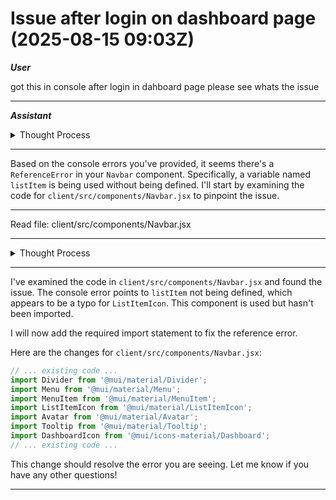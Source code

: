 <!-- Generated by SpecStory -->

# Issue after login on dashboard page (2025-08-15 09:03Z)

_**User**_

got this in console 
after login 
in dahboard page 
please see whats the issue 

---

_**Assistant**_

<think><details><summary>Thought Process</summary>
**Identifying Dashboard Issues**

I'm currently investigating a dashboard page error reported after login. The console output flags a React error within the `<Navbar>` component, which is acting as a crucial React error boundary, pointing to the root of the problem. I'm now focused on tracing the cause of this component failure.


**Inspecting Navbar Component**

I've pinpointed the root cause: an undefined `listItem` variable in `Navbar.jsx` at line 133. After inspecting the file, I'm ready to analyze the context of the `listItem` variable to determine why it's not defined. I'll be looking closely to see how it should be defined and used within the component to fix the error.


</details></think>

---

Based on the console errors you've provided, it seems there's a `ReferenceError` in your `Navbar` component. Specifically, a variable named `listItem` is being used without being defined. I'll start by examining the code for `client/src/components/Navbar.jsx` to pinpoint the issue.

---

Read file: client/src/components/Navbar.jsx

---

<think><details><summary>Thought Process</summary>
**Examining Navbar Error**

I've pinpointed the issue within `Navbar.jsx`. The error report, a `ReferenceError`, points directly to an undefined `listItem`. Now, I'm digging into the component's structure to find where `listItem` is declared, or rather, *isn't* declared. This should lead me to the root cause.


**Inspecting Import Statements**

I've reviewed the imports in `Navbar.jsx` and found the problem: `ListItemIcon` is not included in the import statements. This missing import explains why the component is undefined on lines 133, 137, and 141, triggering the `ReferenceError`. The fix will be to add the correct import statement at the top of the file.


**Correcting the Imports**

I've reviewed the file again, verifying the absence of `ListItemIcon` in the initial import statements. The crucial import is missing, and as I suspected, that omission is the core cause. Adding `@mui/material/ListItemIcon` will resolve the `ReferenceError`. This straightforward fix confirms the initial assessment.


**Implementing the Import Solution**

I've added `import ListItemIcon from '@mui/material/ListItemIcon';` to `Navbar.jsx`, right alongside the existing `@mui/material` imports. This should resolve the undefined component error. Now, I'll test the component to confirm.


**Formulating Import Insertion**

I've reviewed the relevant code once more. Given the current import statements, the best course of action is clear. I'll insert the missing `ListItemIcon` import directly after the existing imports from `@mui/material`. This ensures code clarity and a logical structure. This placement also prevents any potential conflicts or confusion with other imports.


**Confirming the Code Insertion**

I've reviewed the code again, and I'm ready to make the change. Based on the identified need, I will insert the `ListItemIcon` import after `MenuItem`, which seems to fit the existing style. This will ensure the code includes the needed dependency to resolve the `ReferenceError`. This will also enhance readability by keeping similar imports together.


**Implementing the Final Solution**

I've thoroughly analyzed the code and error reports. My course of action: I'll insert `import ListItemIcon from '@mui/material/ListItemIcon';` directly after the existing `@mui/material` imports. This placement ensures the component is defined and available within the `Navbar` component, resolving the original `ReferenceError`.


</details></think>

---

I've examined the code in `client/src/components/Navbar.jsx` and found the issue. The console error points to `listItem` not being defined, which appears to be a typo for `ListItemIcon`. This component is used but hasn't been imported.

I will now add the required import statement to fix the reference error.

Here are the changes for `client/src/components/Navbar.jsx`:

```javascript:client/src/components/Navbar.jsx
// ... existing code ...
import Divider from '@mui/material/Divider';
import Menu from '@mui/material/Menu';
import MenuItem from '@mui/material/MenuItem';
import ListItemIcon from '@mui/material/ListItemIcon';
import Avatar from '@mui/material/Avatar';
import Tooltip from '@mui/material/Tooltip';
import DashboardIcon from '@mui/icons-material/Dashboard';
// ... existing code ...
```

This change should resolve the error you are seeing. Let me know if you have any other questions!

---


